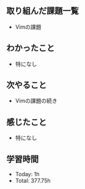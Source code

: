 ## 取り組んだ課題一覧
- Vimの課題
## わかったこと
- 特になし
## 次やること
- Vimの課題の続き
## 感じたこと
- 特になし
## 学習時間
- Today: 1h
- Total: 377.75h
